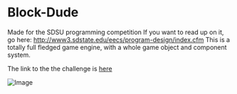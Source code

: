 Block-Dude
==========

Made for the SDSU programming competition
If you want to read up on it, go here: http://www3.sdstate.edu/eecs/program-design/index.cfm
This is a totally full fledged game engine, with a whole game object and component system.

The link to the the challenge is [here](http://www.sdstate.edu/eecs/program-design/upload/PDC-2015-Problem-Description.pdf)

![Image](https://travis-ci.org/thomaslauer/Block-Dude.svg?branch=master)
